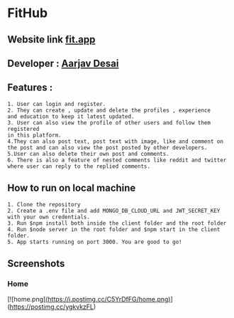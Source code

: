 # FitHub

## Website link [fit.app](https://fitmaestroshub.netlify.app/)

## Developer : [Aarjav Desai](https://github.com/theaarjav)

## Features :

    1. User can login and register.
    2. They can create , update and delete the profiles , experience
    and education to keep it latest updated.
    3. User can also view the profile of other users and follow them registered
    in this platform.
    4.They can also post text, post text with image, like and comment on 
    the post and can also view the post posted by other developers.
    5.User can also delete their own post and comments.
    6. There is also a feature of nested comments like reddit and twitter where user can reply to the replied comments.

    
## How to run on local machine

    1. Clone the repository
    2. Create a .env file and add MONGO_DB_CLOUD_URL and JWT_SECRET_KEY
    with your own credentials.
    3. Run $npm install both inside the client folder and the root folder
    4. Run $node server in the root folder and $npm start in the client
    folder.
    5. App starts running on port 3000. You are good to go!


## Screenshots
### Home
[![home.png][(https://i.postimg.cc/C5YrDfFG/home.png)](https://postimg.cc/sQ6JCxGx)](https://postimg.cc/ygkvkzFL)
